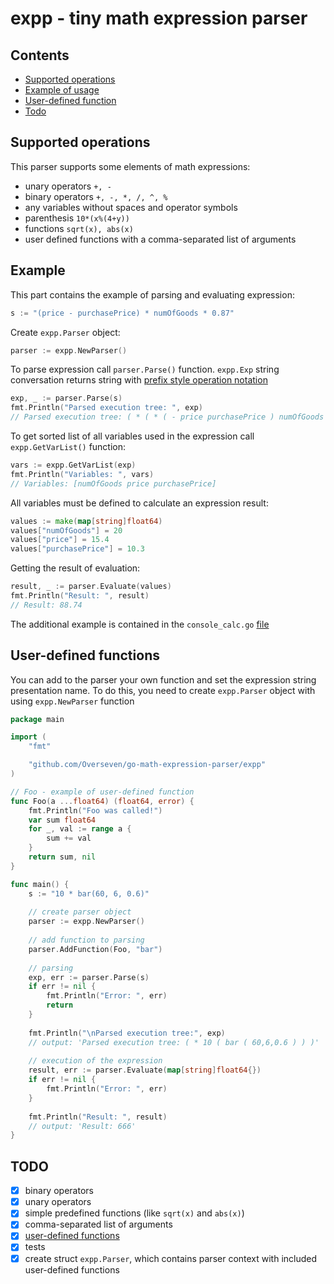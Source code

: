 # expp - tiny math expression parser

## Contents
- [Supported operations](#supported-operations)
- [Example of usage](#example)
- [User-defined function](#user-defined-functions)
- [Todo](#todo)

## Supported operations
This parser supports some elements of math expressions:
- unary operators `+, -`
- binary operators `+, -, *, /, ^, %`
- any variables without spaces and operator symbols
- parenthesis `10*(x%(4+y))`
- functions `sqrt(x), abs(x)`
- user defined functions with a comma-separated list of arguments
 
## Example
This part contains the example of parsing and evaluating expression:
```go
s := "(price - purchasePrice) * numOfGoods * 0.87"
```

Create `expp.Parser` object:
```go
parser := expp.NewParser()
```


To parse expression call `parser.Parse()` function. `expp.Exp` string conversation returns string with [prefix style operation notation](http://www.cs.man.ac.uk/~pjj/cs212/fix.html) 
```go
exp, _ := parser.Parse(s)
fmt.Println("Parsed execution tree: ", exp)
// Parsed execution tree: ( * ( * ( - price purchasePrice ) numOfGoods ) 0.87 )
```

To get sorted list of all variables used in the expression call ``expp.GetVarList()`` function:
```go
vars := expp.GetVarList(exp)
fmt.Println("Variables: ", vars)
// Variables: [numOfGoods price purchasePrice]
```
All variables must be defined to calculate an expression result:
```go
values := make(map[string]float64)
values["numOfGoods"] = 20
values["price"] = 15.4
values["purchasePrice"] = 10.3
``` 
Getting the result of evaluation:
```go
result, _ := parser.Evaluate(values)
fmt.Println("Result: ", result)
// Result: 88.74
```
The additional example is contained in the `console_calc.go` [file](https://github.com/Overseven/go-math-expression-parser/blob/main/console_calc.go)

## User-defined functions
You can add to the parser your own function and set the expression string presentation name.
To do this, you need to create `expp.Parser` object with using `expp.NewParser` function
```go
package main

import (
	"fmt"

	"github.com/Overseven/go-math-expression-parser/expp"
)

// Foo - example of user-defined function
func Foo(a ...float64) (float64, error) {
	fmt.Println("Foo was called!")
	var sum float64
	for _, val := range a {
		sum += val
	}
	return sum, nil
}

func main() {
    s := "10 * bar(60, 6, 0.6)"
    
    // create parser object
    parser := expp.NewParser()
    
    // add function to parsing
    parser.AddFunction(Foo, "bar")
    
    // parsing
    exp, err := parser.Parse(s)
    if err != nil {
        fmt.Println("Error: ", err)
        return
    }
    
    fmt.Println("\nParsed execution tree:", exp)
    // output: 'Parsed execution tree: ( * 10 ( bar ( 60,6,0.6 ) ) )'
    
    // execution of the expression
    result, err := parser.Evaluate(map[string]float64{})
    if err != nil {
        fmt.Println("Error: ", err)
    }
    
    fmt.Println("Result: ", result)
    // output: 'Result: 666' 
}
```
## TODO
- [x] binary operators 
- [x] unary operators
- [x] simple predefined functions (like `sqrt(x)` and `abs(x)`)
- [x] comma-separated list of arguments
- [x] [user-defined functions](#user-defined-functions)
- [x] tests
- [x] create struct `expp.Parser`, which contains parser context with included user-defined functions  

